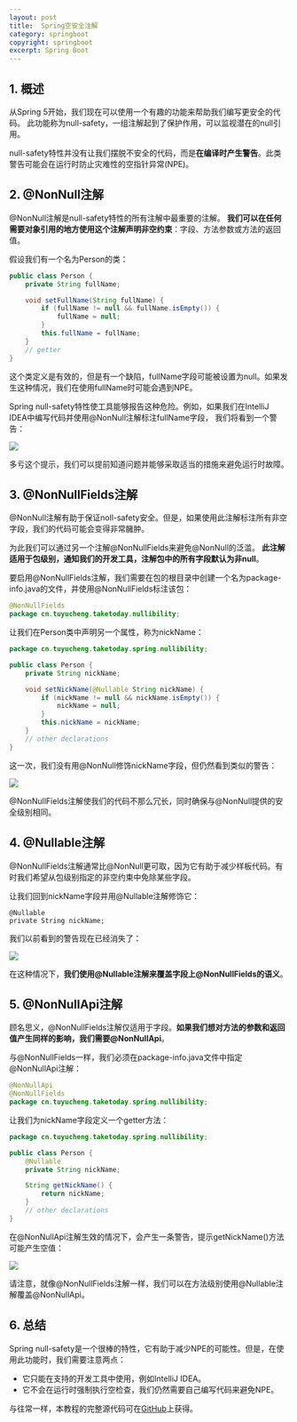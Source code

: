 ```yaml
---
layout: post
title:  Spring空安全注解
category: springboot
copyright: springboot
excerpt: Spring Boot
---
```


## 1. 概述

从Spring 5开始，我们现在可以使用一个有趣的功能来帮助我们编写更安全的代码。
此功能称为null-safety，一组注解起到了保护作用，可以监视潜在的null引用。

null-safety特性并没有让我们摆脱不安全的代码，而是**在编译时产生警告**。此类警告可能会在运行时防止灾难性的空指针异常(NPE)。

## 2. @NonNull注解

@NonNull注解是null-safety特性的所有注解中最重要的注解。
**我们可以在任何需要对象引用的地方使用这个注解声明非空约束**：字段、方法参数或方法的返回值。

假设我们有一个名为Person的类：

```java
public class Person {
    private String fullName;

    void setFullName(String fullName) {
        if (fullName != null && fullName.isEmpty()) {
            fullName = null;
        }
        this.fullName = fullName;
    }
    // getter
}
```

这个类定义是有效的，但是有一个缺陷，fullName字段可能被设置为null。如果发生这种情况，我们在使用fullName时可能会遇到NPE。

Spring null-safety特性使工具能够报告这种危险。例如，如果我们在IntelliJ IDEA中编写代码并使用@NonNull注解标注fullName字段，
我们将看到一个警告：

<img src="../../../spring-modules/spring-core-2/assets/NonNull-1.png">

多亏这个提示，我们可以提前知道问题并能够采取适当的措施来避免运行时故障。

## 3. @NonNullFields注解

@NonNull注解有助于保证noll-safety安全。但是，如果使用此注解标注所有非空字段，我们的代码可能会变得非常臃肿。

为此我们可以通过另一个注解@NonNullFields来避免@NonNull的泛滥。
**此注解适用于包级别，通知我们的开发工具，注解包中的所有字段默认为非null**。

要启用@NonNullFields注解，我们需要在包的根目录中创建一个名为package-info.java的文件，并使用@NonNullFields标注该包：

```java
@NonNullFields
package cn.tuyucheng.taketoday.nullibility;
```

让我们在Person类中声明另一个属性，称为nickName：

```java
package cn.tuyucheng.taketoday.spring.nullibility;

public class Person {
    private String nickName;

    void setNickName(@Nullable String nickName) {
        if (nickName != null && nickName.isEmpty()) {
            nickName = null;
        }
        this.nickName = nickName;
    }
    // other declarations
}
```

这一次，我们没有用@NonNull修饰nickName字段，但仍然看到类似的警告：

<img src="../../../spring-modules/spring-core-2/assets/NonNull-2.png">

@NonNullFields注解使我们的代码不那么冗长，同时确保与@NonNull提供的安全级别相同。

## 4. @Nullable注解

@NonNullFields注解通常比@NonNull更可取，因为它有助于减少样板代码。有时我们希望从包级别指定的非空约束中免除某些字段。

让我们回到nickName字段并用@Nullable注解修饰它：

```
@Nullable
private String nickName;
```

我们以前看到的警告现在已经消失了：

<img src="../../../spring-modules/spring-core-2/assets/NonNull-3.png">

在这种情况下，**我们使用@Nullable注解来覆盖字段上@NonNullFields的语义**。

## 5. @NonNullApi注解

顾名思义，@NonNullFields注解仅适用于字段。**如果我们想对方法的参数和返回值产生同样的影响，我们需要@NonNullApi**。

与@NonNullFields一样，我们必须在package-info.java文件中指定@NonNullApi注解：

```java
@NonNullApi
@NonNullFields
package cn.tuyucheng.taketoday.spring.nullibility;
```

让我们为nickName字段定义一个getter方法：

```java
package cn.tuyucheng.taketoday.spring.nullibility;

public class Person {
    @Nullable
    private String nickName;

    String getNickName() {
        return nickName;
    }
    // other declarations
}
```

在@NonNullApi注解生效的情况下，会产生一条警告，提示getNickName()方法可能产生空值：

<img src="../../../spring-modules/spring-core-2/assets/NonNull-4.png">

请注意，就像@NonNullFields注解一样，我们可以在方法级别使用@Nullable注解覆盖@NonNullApi。

## 6. 总结

Spring null-safety是一个很棒的特性，它有助于减少NPE的可能性。但是，在使用此功能时，我们需要注意两点：

+ 它只能在支持的开发工具中使用，例如IntelliJ IDEA。
+ 它不会在运行时强制执行空检查，我们仍然需要自己编写代码来避免NPE。

与往常一样，本教程的完整源代码可在[GitHub](https://github.com/tuyucheng7/taketoday-tutorial4j/tree/master/spring-boot-modules/spring-boot-validation-1)上获得。